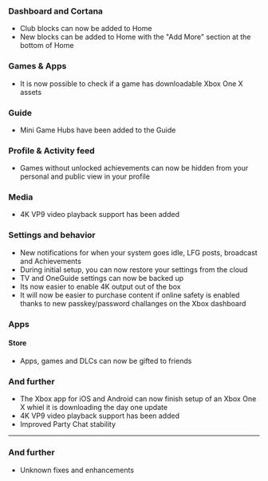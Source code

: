 ### Dashboard and Cortana
- Club blocks can now be added to Home
- New blocks can be added to Home with the "Add More" section at the bottom of Home

### Games & Apps
- It is now possible to check if a game has downloadable Xbox One X assets

### Guide
- Mini Game Hubs have been added to the Guide

### Profile & Activity feed
- Games without unlocked achievements can now be hidden from your personal and public view in your profile

### Media
- 4K VP9 video playback support has been added

### Settings and behavior
- New notifications for when your system goes idle, LFG posts, broadcast and Achievements
- During initial setup, you can now restore your settings from the cloud
- TV and OneGuide settings can now be backed up
- Its now easier to enable 4K output out of the box
- It will now be easier to purchase content if online safety is enabled thanks to new passkey/password challanges on the Xbox dashboard

### Apps
#### Store
- Apps, games and DLCs can now be gifted to friends

### And further
- The Xbox app for iOS and Android can now finish setup of an Xbox One X whiel it is downloading the day one update
- 4K VP9 video playback support has been added
- Improved Party Chat stability

---------

### And further
- Unknown fixes and enhancements